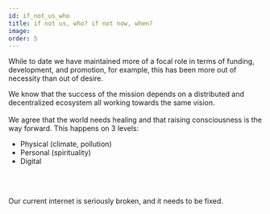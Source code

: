 ```yaml
---
id: if_not_us_who
title: if not us, who? if not now, when?
image:
order: 5
---
```


While to date we have maintained more of a focal role in terms of funding, development, and promotion, for example, this has been more out of necessity than out of desire.

We know that the success of the mission depends on a distributed and decentralized ecosystem all working towards the same vision.
<br />
<br />
We agree that the world needs healing and that raising consciousness is the way forward. This happens on 3 levels:
<br />

- Physical (climate, pollution)
- Personal (spirituality)
- Digital
<br />
<br />

Our current internet is seriously broken, and it needs to be fixed.
